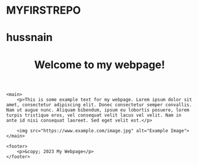 # MYFIRSTREPO
# hussnain
<!DOCTYPE html>
<html>
<head>
	<title>My Webpage</title>
</head>
<body>
	<header>
		<h1>Welcome to my webpage!</h1>
	</header>

	<main>
		<p>This is some example text for my webpage. Lorem ipsum dolor sit amet, consectetur adipiscing elit. Donec consectetur semper convallis. Nam ut augue nunc. Aliquam bibendum, ipsum eu lobortis posuere, lorem turpis tristique eros, vel consequat velit lacus vel velit. Nam in ante id nisi consequat laoreet. Sed eget velit est.</p>

		<img src="https://www.example.com/image.jpg" alt="Example Image">
	</main>

	<footer>
		<p>&copy; 2023 My Webpage</p>
	</footer>
</body>
</html>

